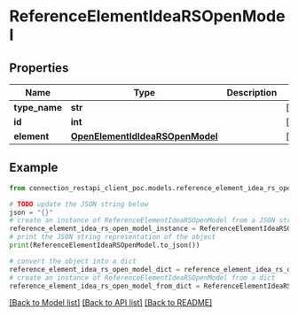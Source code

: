 # ReferenceElementIdeaRSOpenModel


## Properties

Name | Type | Description | Notes
------------ | ------------- | ------------- | -------------
**type_name** | **str** |  | [optional] 
**id** | **int** |  | [optional] 
**element** | [**OpenElementIdIdeaRSOpenModel**](OpenElementIdIdeaRSOpenModel.md) |  | [optional] 

## Example

```python
from connection_restapi_client_poc.models.reference_element_idea_rs_open_model import ReferenceElementIdeaRSOpenModel

# TODO update the JSON string below
json = "{}"
# create an instance of ReferenceElementIdeaRSOpenModel from a JSON string
reference_element_idea_rs_open_model_instance = ReferenceElementIdeaRSOpenModel.from_json(json)
# print the JSON string representation of the object
print(ReferenceElementIdeaRSOpenModel.to_json())

# convert the object into a dict
reference_element_idea_rs_open_model_dict = reference_element_idea_rs_open_model_instance.to_dict()
# create an instance of ReferenceElementIdeaRSOpenModel from a dict
reference_element_idea_rs_open_model_from_dict = ReferenceElementIdeaRSOpenModel.from_dict(reference_element_idea_rs_open_model_dict)
```
[[Back to Model list]](../README.md#documentation-for-models) [[Back to API list]](../README.md#documentation-for-api-endpoints) [[Back to README]](../README.md)


